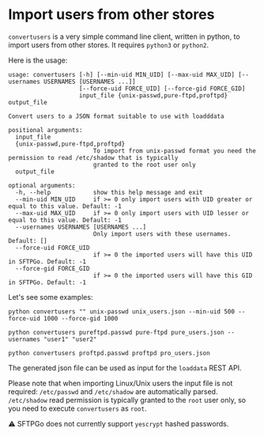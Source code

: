 # Import users from other stores

`convertusers` is a very simple command line client, written in python, to import users from other stores. It requires `python3` or `python2`.

Here is the usage:

```console
usage: convertusers [-h] [--min-uid MIN_UID] [--max-uid MAX_UID] [--usernames USERNAMES [USERNAMES ...]]
                    [--force-uid FORCE_UID] [--force-gid FORCE_GID]
                    input_file {unix-passwd,pure-ftpd,proftpd} output_file

Convert users to a JSON format suitable to use with loadddata

positional arguments:
  input_file
  {unix-passwd,pure-ftpd,proftpd}
                        To import from unix-passwd format you need the permission to read /etc/shadow that is typically
                        granted to the root user only
  output_file

optional arguments:
  -h, --help            show this help message and exit
  --min-uid MIN_UID     if >= 0 only import users with UID greater or equal to this value. Default: -1
  --max-uid MAX_UID     if >= 0 only import users with UID lesser or equal to this value. Default: -1
  --usernames USERNAMES [USERNAMES ...]
                        Only import users with these usernames. Default: []
  --force-uid FORCE_UID
                        if >= 0 the imported users will have this UID in SFTPGo. Default: -1
  --force-gid FORCE_GID
                        if >= 0 the imported users will have this GID in SFTPGo. Default: -1
```

Let's see some examples:

```console
python convertusers "" unix-passwd unix_users.json --min-uid 500 --force-uid 1000 --force-gid 1000
```

```console
python convertusers pureftpd.passwd pure-ftpd pure_users.json --usernames "user1" "user2"
```

```console
python convertusers proftpd.passwd proftpd pro_users.json
```

The generated json file can be used as input for the `loaddata` REST API.

Please note that when importing Linux/Unix users the input file is not required: `/etc/passwd` and `/etc/shadow` are automatically parsed. `/etc/shadow` read permission is typically granted to the `root` user only, so you need to execute `convertusers` as `root`.

:warning: SFTPGo does not currently support `yescrypt` hashed passwords.
